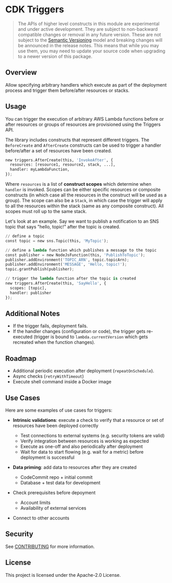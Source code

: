 # CDK Triggers

> The APIs of higher level constructs in this module are experimental and under active development.
> They are subject to non-backward compatible changes or removal in any future version. These are
> not subject to the [Semantic Versioning](https://semver.org/) model and breaking changes will be
> announced in the release notes. This means that while you may use them, you may need to update
> your source code when upgrading to a newer version of this package.

## Overview

Allow specifying arbitrary handlers which execute as part of the deployment process and trigger them before/after resources or stacks.

## Usage

You can trigger the execution of arbitrary AWS Lambda functions before or after resources or groups of resources are provisioned using the Triggers API.

The library includes constructs that represent different triggers. The `BeforeCreate` and `AfterCreate` constructs can be used to trigger a handler before/after a set of resources have been created.

```python
new triggers.AfterCreate(this, 'InvokeAfter', {
  resources: [resource1, resource2, stack, ...],
  handler: myLambdaFunction,
});
```

Where `resources` is a list of **construct scopes** which determine when `handler` is invoked. Scopes can be either specific resources or composite constructs (in which case all the resources in the construct will be used as a group). The scope can also be a `Stack`, in which case the trigger will apply to all the resources within the stack (same as any composite construct). All scopes must roll up to the same stack.

Let's look at an example. Say we want to publish a notification to an SNS topic that says "hello, topic!" after the topic is created.

```python
// define a topic
const topic = new sns.Topic(this, 'MyTopic');

// define a lambda function which publishes a message to the topic
const publisher = new NodeJsFunction(this, 'PublishToTopic');
publisher.addEnvironment('TOPIC_ARN', topic.topicArn);
publisher.addEnvironment('MESSAGE', 'Hello, topic!');
topic.grantPublish(publisher);

// trigger the lambda function after the topic is created
new triggers.AfterCreate(this, 'SayHello', {
  scopes: [topic],
  handler: publisher
});
```

## Additional Notes

* If the trigger fails, deployment fails.
* If the handler changes (configuration or code), the trigger gets re-executed (trigger is bound to `lambda.currentVersion` which gets recreated
  when the function changes).

## Roadmap

* Additional periodic execution after deployment (`repeatOnSchedule`).
* Async checks (`retryWithTimeout`)
* Execute shell command inside a Docker image

## Use Cases

Here are some examples of use cases for triggers:

* **Intrinsic validations**: execute a check to verify that a resource or set of resources have been deployed correctly

  * Test connections to external systems (e.g. security tokens are valid)
  * Verify integration between resources is working as expected
  * Execute as one-off and also periodically after deployment
  * Wait for data to start flowing (e.g. wait for a metric) before deployment is successful
* **Data priming**: add data to resources after they are created

  * CodeCommit repo + initial commit
  * Database + test data for development
* Check prerequisites before depoyment

  * Account limits
  * Availability of external services
* Connect to other accounts

## Security

See [CONTRIBUTING](CONTRIBUTING.md#security-issue-notifications) for more information.

## License

This project is licensed under the Apache-2.0 License.
